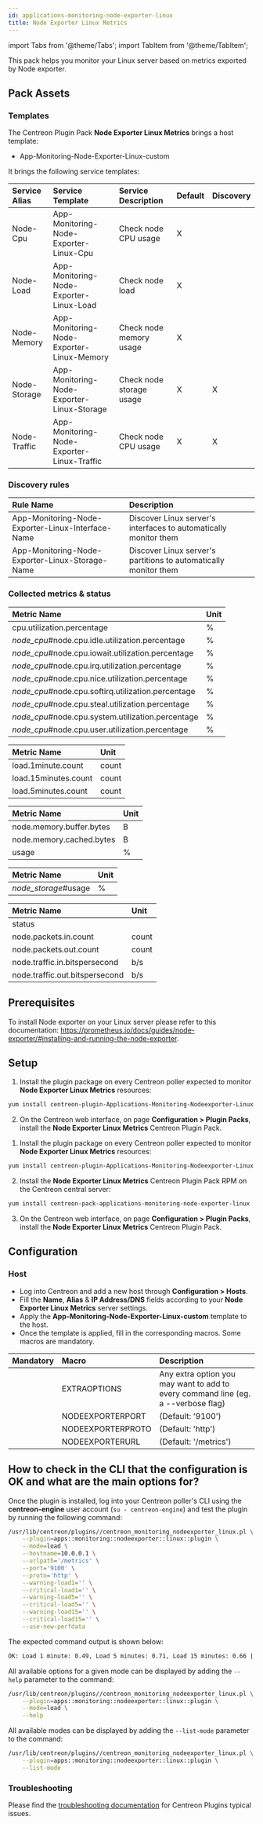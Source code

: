 ```yaml
---
id: applications-monitoring-node-exporter-linux
title: Node Exporter Linux Metrics
---
```

import Tabs from '@theme/Tabs';
import TabItem from '@theme/TabItem';

This pack helps you monitor your Linux server based on metrics exported by Node exporter. 

## Pack Assets

### Templates

The Centreon Plugin Pack **Node Exporter Linux Metrics** brings a host template:

* App-Monitoring-Node-Exporter-Linux-custom

It brings the following service templates:

| Service Alias | Service Template                           | Service Description      | Default | Discovery |
|:--------------|:-------------------------------------------|:-------------------------|:--------|:----------|
| Node-Cpu      | App-Monitoring-Node-Exporter-Linux-Cpu     | Check node CPU usage     | X       |           |
| Node-Load     | App-Monitoring-Node-Exporter-Linux-Load    | Check node load          | X       |           |
| Node-Memory   | App-Monitoring-Node-Exporter-Linux-Memory  | Check node memory usage  | X       |           |
| Node-Storage  | App-Monitoring-Node-Exporter-Linux-Storage | Check node storage usage | X       | X         |
| Node-Traffic  | App-Monitoring-Node-Exporter-Linux-Traffic | Check node CPU usage     | X       | X         |

### Discovery rules

| Rule Name                                         | Description                                                      |
|:--------------------------------------------------|:-----------------------------------------------------------------|
| App-Monitoring-Node-Exporter-Linux-Interface-Name | Discover Linux server's interfaces to automatically monitor them |
| App-Monitoring-Node-Exporter-Linux-Storage-Name   | Discover Linux server's partitions to automatically monitor them |

### Collected metrics & status

<Tabs groupId="sync">
<TabItem value="Node-Cpu" label="Node-Cpu">

| Metric Name                                        | Unit  |
|:---------------------------------------------------|:------|
| cpu.utilization.percentage                         | %     |
| *node_cpu*#node.cpu.idle.utilization.percentage    | %     |
| *node_cpu*#node.cpu.iowait.utilization.percentage  | %     |
| *node_cpu*#node.cpu.irq.utilization.percentage     | %     |
| *node_cpu*#node.cpu.nice.utilization.percentage    | %     |
| *node_cpu*#node.cpu.softirq.utilization.percentage | %     |
| *node_cpu*#node.cpu.steal.utilization.percentage   | %     |
| *node_cpu*#node.cpu.system.utilization.percentage  | %     |
| *node_cpu*#node.cpu.user.utilization.percentage    | %     |

</TabItem>
<TabItem value="Node-Load" label="Node-Load">

| Metric Name          | Unit  |
|:---------------------|:------|
| load.1minute.count   | count |
| load.15minutes.count | count |
| load.5minutes.count  | count |

</TabItem>
<TabItem value="Node-Memory" label="Node-Memory">

| Metric Name              | Unit  |
|:-------------------------|:------|
| node.memory.buffer.bytes | B     |
| node.memory.cached.bytes | B     |
| usage                    | %     |

</TabItem>
<TabItem value="Node-Storage" label="Node-Storage">

| Metric Name          | Unit  |
|:---------------------|:------|
| *node_storage*#usage | %     |

</TabItem>
<TabItem value="Node-Traffic" label="Node-Traffic">

| Metric Name                    | Unit  |
|:-------------------------------|:------|
| status                         |       |
| node.packets.in.count          | count |
| node.packets.out.count         | count |
| node.traffic.in.bitspersecond  | b/s   |
| node.traffic.out.bitspersecond | b/s   |

</TabItem>
</Tabs>

## Prerequisites

To install Node exporter on your Linux server please refer to this documentation: https://prometheus.io/docs/guides/node-exporter/#installing-and-running-the-node-exporter. 

## Setup

<Tabs groupId="sync">
<TabItem value="Online License" label="Online License">

1. Install the plugin package on every Centreon poller expected to monitor **Node Exporter Linux Metrics** resources:

```bash
yum install centreon-plugin-Applications-Monitoring-Nodeexporter-Linux
```

2. On the Centreon web interface, on page **Configuration > Plugin Packs**, install the **Node Exporter Linux Metrics** Centreon Plugin Pack.

</TabItem>
<TabItem value="Offline License" label="Offline License">

1. Install the plugin package on every Centreon poller expected to monitor **Node Exporter Linux Metrics** resources:

```bash
yum install centreon-plugin-Applications-Monitoring-Nodeexporter-Linux
```

2. Install the **Node Exporter Linux Metrics** Centreon Plugin Pack RPM on the Centreon central server:

```bash
yum install centreon-pack-applications-monitoring-node-exporter-linux
```

3. On the Centreon web interface, on page **Configuration > Plugin Packs**, install the **Node Exporter Linux Metrics** Centreon Plugin Pack.

</TabItem>
</Tabs>

## Configuration

### Host

* Log into Centreon and add a new host through **Configuration > Hosts**.
* Fill the **Name**, **Alias** & **IP Address/DNS** fields according to your **Node Exporter Linux Metrics** server settings.
* Apply the **App-Monitoring-Node-Exporter-Linux-custom** template to the host.
* Once the template is applied, fill in the corresponding macros. Some macros are mandatory.

| Mandatory   | Macro             | Description                                                                            |
|:------------|:------------------|:---------------------------------------------------------------------------------------|
|             | EXTRAOPTIONS      | Any extra option you may want to add to every command line (eg. a --verbose flag)      |
|             | NODEEXPORTERPORT  | (Default: '9100')                                                                      |
|             | NODEEXPORTERPROTO | (Default: 'http')                                                                      |
|             | NODEEXPORTERURL   | (Default: '/metrics')                                                                  |

## How to check in the CLI that the configuration is OK and what are the main options for?

Once the plugin is installed, log into your Centreon poller's CLI using the
**centreon-engine** user account (`su - centreon-engine`) and test the plugin by
running the following command:

```bash
/usr/lib/centreon/plugins//centreon_monitoring_nodeexporter_linux.pl \
    --plugin=apps::monitoring::nodeexporter::linux::plugin \
    --mode=load \
    --hostname=10.0.0.1 \
    --urlpath='/metrics' \
    --port='9100' \
    --proto='http' \
    --warning-load1='' \
    --critical-load1='' \
    --warning-load5='' \
    --critical-load5='' \
    --warning-load15='' \
    --critical-load15='' \
    --use-new-perfdata
```

The expected command output is shown below:

```bash
OK: Load 1 minute: 0.49, Load 5 minutes: 0.71, Load 15 minutes: 0.66 | 'load.1minute.count'=0.49;;;0; 'load.5minutes.count'=0.71;;;0; 'load.15minutes.count'=0.66;;;0;
```

All available options for a given mode can be displayed by adding the
`--help` parameter to the command:

```bash
/usr/lib/centreon/plugins//centreon_monitoring_nodeexporter_linux.pl \
    --plugin=apps::monitoring::nodeexporter::linux::plugin \
    --mode=load \
    --help
```

All available modes can be displayed by adding the `--list-mode` parameter to
the command:

```bash
/usr/lib/centreon/plugins//centreon_monitoring_nodeexporter_linux.pl \
    --plugin=apps::monitoring::nodeexporter::linux::plugin \
    --list-mode
```

### Troubleshooting

Please find the [troubleshooting documentation](../getting-started/how-to-guides/troubleshooting-plugins.md)
for Centreon Plugins typical issues.